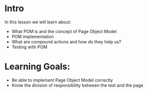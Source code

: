 # Intro
In this lesson we will learn about:
- What POM is and the concept of Page Object Model
- POM implementation
- What are compound actions and how do they help us?
- Testing with POM

# Learning Goals:
- Be able to implement Page Object Model correctly
- Know the division of responsibility between the test and the page